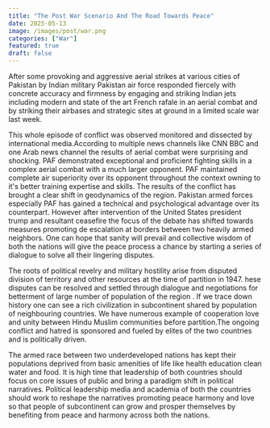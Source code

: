 ```yaml
---
title: "The Post War Scenario And The Road Towards Peace"
date: 2025-05-13
image: /images/post/war.png
categories: ["War"]
featured: true
draft: false
---
```


After some provoking and aggressive aerial strikes at various cities of Pakistan by Indian military Pakistan air force responded fiercely with concrete accuracy and firmness by engaging and striking Indian jets including modern and state of the art French rafale in an aerial combat and by striking their airbases and strategic sites at ground in a limited scale  war last week.  


 This whole episode of conflict was observed monitored and dissected by international media.According to multiple news channels like CNN BBC and one Arab news channel the results of aerial combat were surprising and shocking. PAF demonstrated  exceptional and proficient fighting skills in a complex aerial combat with a much larger opponent. PAF maintained complete air superiority over its opponent throughout the context owning to it's better training expertise and  skills. The results of the conflict has brought a clear shift in geodynamics of the region. Pakistan armed forces especially PAF  has gained  a technical and psychological advantage over its counterpart. However after intervention of the United States president trump and resultant ceasefire the focus of the debate has shifted towards   measures promoting de escalation at borders between  two heavily armed neighbors. One can hope that sanity will prevail and collective wisdom of both the nations will give the peace process a chance by starting a series of dialogue to solve all their lingering disputes.


 The roots of political revelry and military hostility arise from disputed division  of territory and other resources  at the time of partition in 1947. hese disputes can be resolved and settled through dialogue and negotiations for betterment of large number of population of the region . If we trace down history one can see a rich civilization in subcontinent shared by population of neighbouring countries. We have numerous example of cooperation love and unity between Hindu Muslim communities before partition.The ongoing conflict and hatred is  sponsored and fueled by elites of the two countries and is  politically driven.  


The armed race between two underdeveloped nations has kept their populations deprived from basic amenities of life like health education clean water and food. It  is high time that leadership of both countries should focus on core issues of public and bring a paradigm shift  in political narratives. Political leadership media and academia of both the countries should work to reshape the narratives promoting peace harmony and love  so that people of subcontinent can grow and prosper themselves by benefiting from peace and harmony across both the nations.